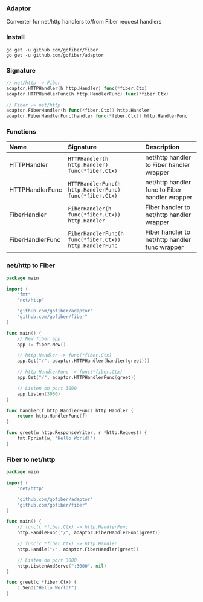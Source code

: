 ### Adaptor
Converter for net/http handlers to/from Fiber request handlers

### Install
```
go get -u github.com/gofiber/fiber
go get -u github.com/gofiber/adaptor
```

### Signature
```go
// net/http -> Fiber
adaptor.HTTPHandler(h http.Handler) func(*fiber.Ctx)
adaptor.HTTPHandlerFunc(h http.HandlerFunc) func(*fiber.Ctx)

// Fiber -> net/http
adaptor.FiberHandler(h func(*fiber.Ctx)) http.Handler
adaptor.FiberHandlerFunc(handler func(*fiber.Ctx)) http.HandlerFunc
```

### Functions
| Name | Signature | Description
| :--- | :--- | :---
| HTTPHandler | `HTTPHandler(h http.Handler) func(*fiber.Ctx)` | net/http handler to Fiber handler wrapper
| HTTPHandlerFunc | `HTTPHandlerFunc(h http.HandlerFunc) func(*fiber.Ctx)` | net/http handler func to Fiber handler wrapper
| FiberHandler | `FiberHandler(h func(*fiber.Ctx)) http.Handler` | Fiber handler to net/http handler wrapper
| FiberHandlerFunc | `FiberHandlerFunc(h func(*fiber.Ctx)) http.HandlerFunc` | Fiber handler to net/http handler func wrapper

### net/http to Fiber
```go
package main

import (
	"fmt"
	"net/http"

	"github.com/gofiber/adaptor"
	"github.com/gofiber/fiber"
)

func main() {
	// New fiber app
	app := fiber.New()

	// http.Handler -> func(*fiber.Ctx)
	app.Get("/", adaptor.HTTPHandler(handler(greet)))

	// http.HandlerFunc -> func(*fiber.Ctx)
	app.Get("/", adaptor.HTTPHandlerFunc(greet))

	// Listen on port 3000
	app.Listen(3000)
}

func handler(f http.HandlerFunc) http.Handler {
	return http.HandlerFunc(f)
}

func greet(w http.ResponseWriter, r *http.Request) {
	fmt.Fprint(w, "Hello World!")
}
```

### Fiber to net/http
```go
package main

import (
	"net/http"

	"github.com/gofiber/adaptor"
	"github.com/gofiber/fiber"
)

func main() {
	// func(c *fiber.Ctx) -> http.HandlerFunc
	http.HandleFunc("/", adaptor.FiberHandlerFunc(greet))

	// func(c *fiber.Ctx) -> http.Handler
	http.Handle("/", adaptor.FiberHandler(greet))

	// Listen on port 3000
	http.ListenAndServe(":3000", nil)
}

func greet(c *fiber.Ctx) {
	c.Send("Hello World!")
}
```
